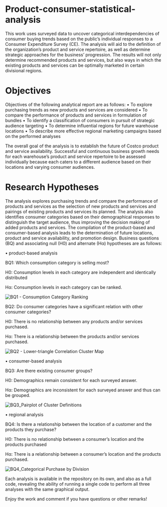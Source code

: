 # Product-consumer-statistical-analysis
This work uses surveyed data to uncover categorical interdependencies of consumer buying trends based on the public’s individual responses to a Consumer Expenditure Survey (CE). The analysis will aid to the definition of the organization’s product and service repertoire, as well as determine strategic approaches for the business’ progression. The results will not only determine recommended products and services, but also ways in which the existing products and services can be optimally marketed in certain divisional regions.

# Objectives

Objectives of the following analytical report are as follows:
•	To explore purchasing trends as new products and services are considered
•	To compare the performance of products and services in formulation of bundles 
•	To identify a classification of consumers in pursuit of strategic audience targeting
•	To determine influential regions for future warehouse locations
•	To describe more effective regional marketing campaigns based on the performed analyses 

The overall goal of the analysis is to establish the future of Costco product and service availability. Successful and continuous business growth needs for each warehouse’s product and service repertoire to be assessed individually because each caters to a different audience based on their locations and varying consumer audiences. 

# Research Hypotheses
The analysis explores purchasing trends and compare the performance of products and services as the selection of new products and services and pairings of existing products and services its planned. The analysis also identifies consumer categories based on their demographical responses to distinguish the target audience, thus improving the decision making of added products and services. The compilation of the product-based and consumer-based analysis leads to the determination of future locations, product and service availability, and promotion design. Business questions (BQ) and associating null (H0) and alternate (Hα) hypotheses are as follows:
  
• product-based analysis

BQ1: Which consumption category is selling most?

H0: Consumption levels in each category are independent and identically distributed

Hα: Consumption levels in each category can be ranked.
 
![BQ1 - Consumption Category Ranking](https://user-images.githubusercontent.com/93685952/140465853-e5e01ee0-f3d1-48ee-8e49-e978e77d5f64.png)

BQ2: Do consumer categories have a significant relation with other consumer categories?

H0: There is no relationship between any products and/or services purchased. 

Hα: There is a relationship between the products and/or services purchased. 

![BQ2 - Lower-triangle Correlation Cluster Map](https://user-images.githubusercontent.com/93685952/140465905-b03d33d8-31b9-4256-b065-87c8f7712b85.png)
  
• consumer-based analysis

BQ3: Are there existing consumer groups?

H0: Demographics remain consistent for each surveyed answer.

Hα: Demographics are inconsistent for each surveyed answer and thus can be grouped. 

![BQ3_Pairplot of Cluster Definitions](https://user-images.githubusercontent.com/93685952/140465946-91aa91b0-5b8e-4cf2-8d01-1c85e2f85ef3.png)

• regional analysis

BQ4: Is there a relationship between the location of a customer and the products they purchase?

H0: There is no relationship between a consumer’s location and the products purchased

Hα: There is a relationship between a consumer’s location and the products purchased.
  
![BQ4_Categorical Purchase by Division](https://user-images.githubusercontent.com/93685952/140465971-5428512c-5848-4f5b-a389-773a720d2419.png)

Each analysis is available in the repository on its own, and also as a full code, revealing the ability of running a single code to perform all three analyses with the same graphical output. 

Enjoy the work and comment if you have questions or other remarks!
